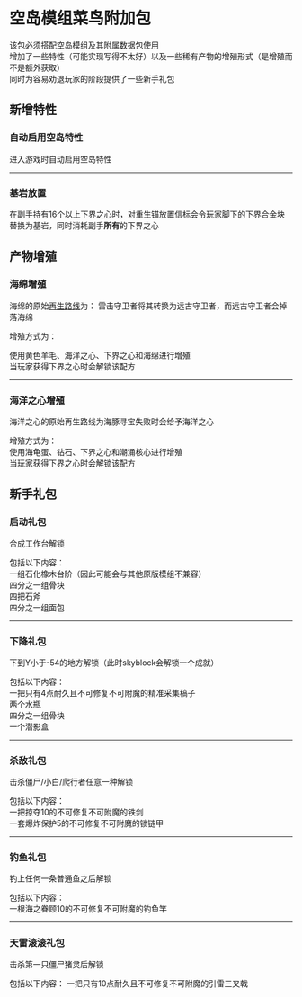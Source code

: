 # 空岛模组菜鸟附加包

该包必须搭配[空岛模组及其附属数据包](https://github.com/jsorrell/skyblock/blob/1.18/README_cn.md)使用  
增加了一些特性（可能实现写得不太好）以及一些稀有产物的增殖形式（是增殖而不是额外获取）  
同时为容易劝退玩家的阶段提供了一些新手礼包

## 新增特性

### 自动启用空岛特性
进入游戏时自动启用空岛特性

---

### 基岩放置
在副手持有16个以上下界之心时，对重生锚放置信标会令玩家脚下的下界合金块替换为基岩，同时消耗副手**所有**的下界之心

## 产物增殖

### 海绵增殖
海绵的原始[再生路线](https://github.com/gnembon/fabric-carpet/wiki/Current-Available-Settings#renewablesponges)为：
雷击守卫者将其转换为远古守卫者，而远古守卫者会掉落海绵

增殖方式为：

使用黄色羊毛、海洋之心、下界之心和海绵进行增殖  
当玩家获得下界之心时会解锁该配方

---

### 海洋之心增殖
海洋之心的原始再生路线为海豚寻宝失败时会给予海洋之心

增殖方式为：  
使用海龟蛋、钻石、下界之心和潮涌核心进行增殖  
当玩家获得下界之心时会解锁该配方

## 新手礼包

### 启动礼包
合成工作台解锁

包括以下内容：  
一组石化橡木台阶（因此可能会与其他原版模组不兼容）  
四分之一组骨块  
四把石斧  
四分之一组面包

---

### 下降礼包
下到Y小于-54的地方解锁（此时skyblock会解锁一个成就）

包括以下内容：  
一把只有4点耐久且不可修复不可附魔的精准采集稿子  
两个水瓶  
四分之一组骨块  
一个潜影盒

---

### 杀敌礼包
击杀僵尸/小白/爬行者任意一种解锁

包括以下内容：  
一把掠夺10的不可修复不可附魔的铁剑  
一套爆炸保护5的不可修复不可附魔的锁链甲

---

### 钓鱼礼包
钓上任何一条普通鱼之后解锁

包括以下内容：  
一根海之眷顾10的不可修复不可附魔的钓鱼竿

---

### 天雷滚滚礼包
击杀第一只僵尸猪灵后解锁

包括以下内容：
一把只有10点耐久且不可修复不可附魔的引雷三叉戟
